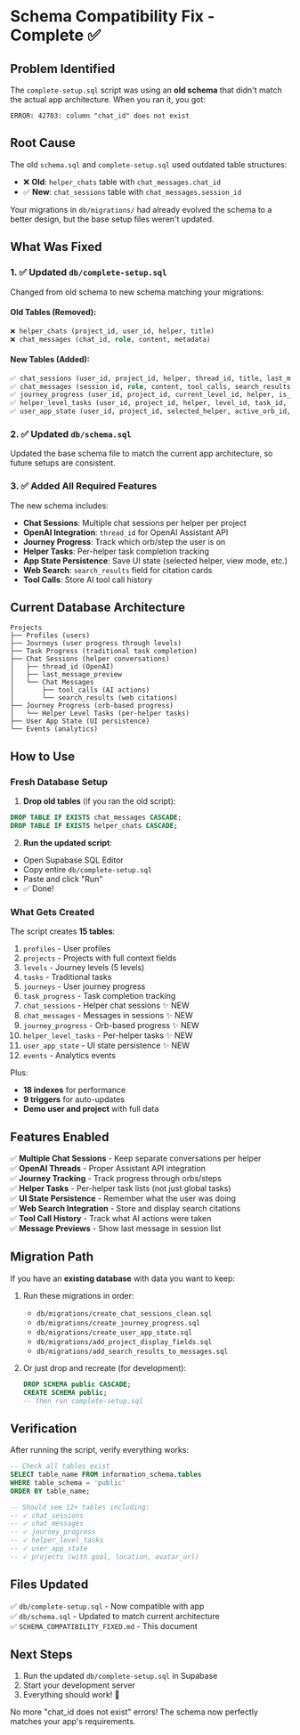 # Schema Compatibility Fix - Complete ✅

## Problem Identified

The `complete-setup.sql` script was using an **old schema** that didn't match the actual app architecture. When you ran it, you got:

```
ERROR: 42703: column "chat_id" does not exist
```

## Root Cause

The old `schema.sql` and `complete-setup.sql` used outdated table structures:
- ❌ **Old**: `helper_chats` table with `chat_messages.chat_id`
- ✅ **New**: `chat_sessions` table with `chat_messages.session_id`

Your migrations in `db/migrations/` had already evolved the schema to a better design, but the base setup files weren't updated.

## What Was Fixed

### 1. ✅ Updated `db/complete-setup.sql`

Changed from old schema to new schema matching your migrations:

#### Old Tables (Removed):
```sql
❌ helper_chats (project_id, user_id, helper, title)
❌ chat_messages (chat_id, role, content, metadata)
```

#### New Tables (Added):
```sql
✅ chat_sessions (user_id, project_id, helper, thread_id, title, last_message_preview, last_message_at)
✅ chat_messages (session_id, role, content, tool_calls, search_results)
✅ journey_progress (user_id, project_id, current_level_id, helper, is_active)
✅ helper_level_tasks (user_id, project_id, helper, level_id, task_id, is_completed)
✅ user_app_state (user_id, project_id, selected_helper, active_orb_id, step_context, view_mode)
```

### 2. ✅ Updated `db/schema.sql`

Updated the base schema file to match the current app architecture, so future setups are consistent.

### 3. ✅ Added All Required Features

The new schema includes:
- **Chat Sessions**: Multiple chat sessions per helper per project
- **OpenAI Integration**: `thread_id` for OpenAI Assistant API
- **Journey Progress**: Track which orb/step the user is on
- **Helper Tasks**: Per-helper task completion tracking
- **App State Persistence**: Save UI state (selected helper, view mode, etc.)
- **Web Search**: `search_results` field for citation cards
- **Tool Calls**: Store AI tool call history

## Current Database Architecture

```
Projects
├── Profiles (users)
├── Journeys (user progress through levels)
├── Task Progress (traditional task completion)
├── Chat Sessions (helper conversations)
│   ├── thread_id (OpenAI)
│   ├── last_message_preview
│   └── Chat Messages
│       ├── tool_calls (AI actions)
│       └── search_results (web citations)
├── Journey Progress (orb-based progress)
│   └── Helper Level Tasks (per-helper tasks)
├── User App State (UI persistence)
└── Events (analytics)
```

## How to Use

### Fresh Database Setup

1. **Drop old tables** (if you ran the old script):
```sql
DROP TABLE IF EXISTS chat_messages CASCADE;
DROP TABLE IF EXISTS helper_chats CASCADE;
```

2. **Run the updated script**:
- Open Supabase SQL Editor
- Copy entire `db/complete-setup.sql`
- Paste and click "Run"
- ✅ Done!

### What Gets Created

The script creates **15 tables**:
1. `profiles` - User profiles
2. `projects` - Projects with full context fields
3. `levels` - Journey levels (5 levels)
4. `tasks` - Traditional tasks
5. `journeys` - User journey progress
6. `task_progress` - Task completion tracking
7. `chat_sessions` - Helper chat sessions ✨ NEW
8. `chat_messages` - Messages in sessions ✨ NEW
9. `journey_progress` - Orb-based progress ✨ NEW
10. `helper_level_tasks` - Per-helper tasks ✨ NEW
11. `user_app_state` - UI state persistence ✨ NEW
12. `events` - Analytics events

Plus:
- **18 indexes** for performance
- **9 triggers** for auto-updates
- **Demo user and project** with full data

## Features Enabled

✅ **Multiple Chat Sessions** - Keep separate conversations per helper  
✅ **OpenAI Threads** - Proper Assistant API integration  
✅ **Journey Tracking** - Track progress through orbs/steps  
✅ **Helper Tasks** - Per-helper task lists (not just global tasks)  
✅ **UI State Persistence** - Remember what the user was doing  
✅ **Web Search Integration** - Store and display search citations  
✅ **Tool Call History** - Track what AI actions were taken  
✅ **Message Previews** - Show last message in session list  

## Migration Path

If you have an **existing database** with data you want to keep:

1. Run these migrations in order:
   - `db/migrations/create_chat_sessions_clean.sql`
   - `db/migrations/create_journey_progress.sql`
   - `db/migrations/create_user_app_state.sql`
   - `db/migrations/add_project_display_fields.sql`
   - `db/migrations/add_search_results_to_messages.sql`

2. Or just drop and recreate (for development):
   ```sql
   DROP SCHEMA public CASCADE;
   CREATE SCHEMA public;
   -- Then run complete-setup.sql
   ```

## Verification

After running the script, verify everything works:

```sql
-- Check all tables exist
SELECT table_name FROM information_schema.tables 
WHERE table_schema = 'public' 
ORDER BY table_name;

-- Should see 12+ tables including:
-- ✓ chat_sessions
-- ✓ chat_messages
-- ✓ journey_progress
-- ✓ helper_level_tasks
-- ✓ user_app_state
-- ✓ projects (with goal, location, avatar_url)
```

## Files Updated

✅ `db/complete-setup.sql` - Now compatible with app  
✅ `db/schema.sql` - Updated to match current architecture  
✅ `SCHEMA_COMPATIBILITY_FIXED.md` - This document  

## Next Steps

1. Run the updated `db/complete-setup.sql` in Supabase
2. Start your development server
3. Everything should work! 🎉

No more "chat_id does not exist" errors! The schema now perfectly matches your app's requirements.


